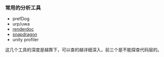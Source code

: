 ### 常用的分析工具

- prefDog
- urp/uwa
- [renderdoc](renderDoc.md)
- [snapdragon](snapdragon.md)
- unity profiler

这几个工具的深度是越靠下，可以查的越详细深入，前三个是不能探查代码层的。